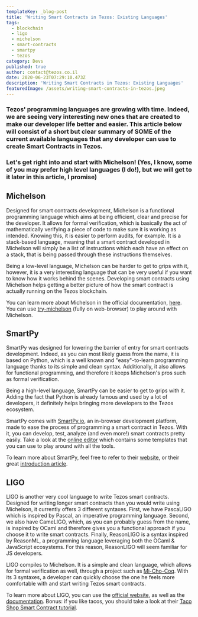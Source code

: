 ```yaml
---
templateKey: _blog-post
title: 'Writing Smart Contracts in Tezos: Existing Languages'
tags:
  - blockchain
  - ligo
  - michelson
  - smart-contracts
  - smartpy
  - tezos
category: Devs
published: true
author: contact@tezos.co.il
date: 2020-06-23T07:29:10.473Z
description: 'Writing Smart Contracts in Tezos: Existing Languages'
featuredImage: /assets/writing-smart-contracts-in-tezos.jpeg
---
```


### Tezos' programming languages are growing with time. Indeed, we are seeing very interesting new ones that are created to make our developer life better and easier. This article below will consist of a short but clear summary of SOME of the current available languages that any developer can use to create Smart Contracts in Tezos.

### Let's get right into and start with Michelson! (Yes, I know, some of you may prefer high level languages (I do!), but we will get to it later in this article, I promise)

## Michelson

Designed for smart contracts development, Michelson is a functional programming language which aims at being efficient, clear and precise for the developer. It allows for formal verification, which is basically the act of mathematically verifying a piece of code to make sure it is working as intended. Knowing this, it is easier to perform audits, for example. It is a stack-based language, meaning that a smart contract developed in Michelson will simply be a list of instructions which each have an effect on a stack, that is being passed through these instructions themselves.

Being a low-level language, Michelson can be harder to get to grips with it, however, it is a very interesting language that can be very useful if you want to know how it works behind the scenes. Developing smart contracts using Michelson helps getting a better picture of how the smart contract is actually running on the Tezos blockchain.

You can learn more about Michelson in the official documentation, [here](https://tezos.gitlab.io/whitedoc/michelson.html). You can use [try-michelson](https://try-michelson.com/) (fully on web-browser) to play around with Michelson.

## SmartPy

SmartPy was designed for lowering the barrier of entry for smart contracts development. Indeed, as you can most likely guess from the name, it is based on Python, which is a well known and "easy"-to-learn programming language thanks to its simple and clean syntax. Additionally, it also allows for functional programming, and therefore it keeps Michelson's pros such as formal verification.

Being a high-level language, SmartPy can be easier to get to grips with it. Adding the fact that Python is already famous and used by a lot of developers, it definitely helps bringing more developers to the Tezos ecosystem.

SmartPy comes with [SmartPy.io](http://smartpy.io/), an in-browser development platform, made to ease the process of programming a smart contract in Tezos. With it, you can develop, test, analyze (and even more!) smart contracts pretty easily. Take a look at the [online editor](http://smartpy.io/demo/) which contains some templates that you can use to play around with all the tools.

To learn more about SmartPy, feel free to refer to their [website](http://smartpy.io/), or their great [introduction article](https://medium.com/@SmartPy_io/introducing-smartpy-and-smartpy-io-d4013bee7d4e).

## LIGO

LIGO is another very cool language to write Tezos smart contracts. Designed for writing longer smart contracts than you would write using Michelson, it currently offers 3 different syntaxes. First, we have PascaLIGO which is inspired by Pascal, an imperative programming language. Second, we also have CameLIGO, which, as you can probably guess from the name, is inspired by OCaml and therefore gives you a functional approach if you choose it to write smart contracts. Finally, ReasonLIGO is a syntax inspired by ReasonML, a programming language leveraging both the OCaml & JavaScript ecosystems. For this reason, ReasonLIGO will seem familiar for JS developers.

LIGO compiles to Michelson. It is a simple and clean language, which allows for formal verification as well, through a project such as [Mi-Cho-Coq](https://gitlab.com/nomadic-labs/mi-cho-coq/). With its 3 syntaxes, a developer can quickly choose the one he feels more comfortable with and start writing Tezos smart contracts.

To learn more about LIGO, you can use the [official website](https://ligolang.org/), as well as the [documentation](https://ligolang.org/docs/intro/introduction). Bonus: if you like tacos, you should take a look at their [Taco Shop Smart Contract tutorial](https://ligolang.org/docs/tutorials/get-started/tezos-taco-shop-smart-contract).
